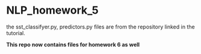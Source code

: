 # NLP_homework_5
the sst_classifyer.py, predictors.py files are from the repository linked in the tutorial.

**This repo now contains files for homework 6 as well**
